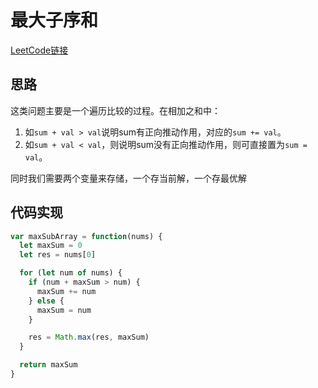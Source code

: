 # 最大子序和

[LeetCode链接](https://leetcode-cn.com/problems/maximum-subarray/)

## 思路

这类问题主要是一个遍历比较的过程。在相加之和中：

1. 如`sum + val > val`说明sum有正向推动作用，对应的`sum += val`。
2. 如`sum + val < val`，则说明sum没有正向推动作用，则可直接置为`sum = val`。

同时我们需要两个变量来存储，一个存当前解，一个存最优解

## 代码实现

````js
var maxSubArray = function(nums) {
  let maxSum = 0
  let res = nums[0]

  for (let num of nums) {
    if (num + maxSum > num) {
      maxSum += num
    } else {
      maxSum = num
    }

    res = Math.max(res, maxSum)
  }

  return maxSum
}
````
